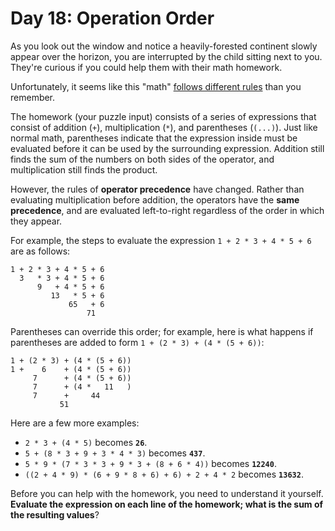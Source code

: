 # Day 18: Operation Order
As you look out the window and notice a heavily-forested continent slowly appear over the horizon, you are interrupted 
by the child sitting next to you. They're curious if you could help them with their math homework.

Unfortunately, it seems like this "math" [follows different rules](https://www.youtube.com/watch?v=3QtRK7Y2pPU&t=15) 
than you remember.

The homework (your puzzle input) consists of a series of expressions that consist of addition (`+`), multiplication 
(`*`), and parentheses (`(...)`). Just like normal math, parentheses indicate that the expression inside must be 
evaluated before it can be used by the surrounding expression. Addition still finds the sum of the numbers on both sides 
of the operator, and multiplication still finds the product.

However, the rules of **operator precedence** have changed. Rather than evaluating multiplication before addition, the 
operators have the **same precedence**, and are evaluated left-to-right regardless of the order in which they appear.

For example, the steps to evaluate the expression `1 + 2 * 3 + 4 * 5 + 6` are as follows:
```
1 + 2 * 3 + 4 * 5 + 6
  3   * 3 + 4 * 5 + 6
      9   + 4 * 5 + 6
         13   * 5 + 6
             65   + 6
                 71
```
Parentheses can override this order; for example, here is what happens if parentheses are added to form 
`1 + (2 * 3) + (4 * (5 + 6))`:
```
1 + (2 * 3) + (4 * (5 + 6))
1 +    6    + (4 * (5 + 6))
     7      + (4 * (5 + 6))
     7      + (4 *   11   )
     7      +     44
           51
```
Here are a few more examples:
* `2 * 3 + (4 * 5)` becomes **`26`**.
* `5 + (8 * 3 + 9 + 3 * 4 * 3)` becomes **`437`**.
* `5 * 9 * (7 * 3 * 3 + 9 * 3 + (8 + 6 * 4))` becomes **`12240`**.
* `((2 + 4 * 9) * (6 + 9 * 8 + 6) + 6) + 2 + 4 * 2` becomes **`13632`**.

Before you can help with the homework, you need to understand it yourself. **Evaluate the expression on each line of the 
homework; what is the sum of the resulting values**?
